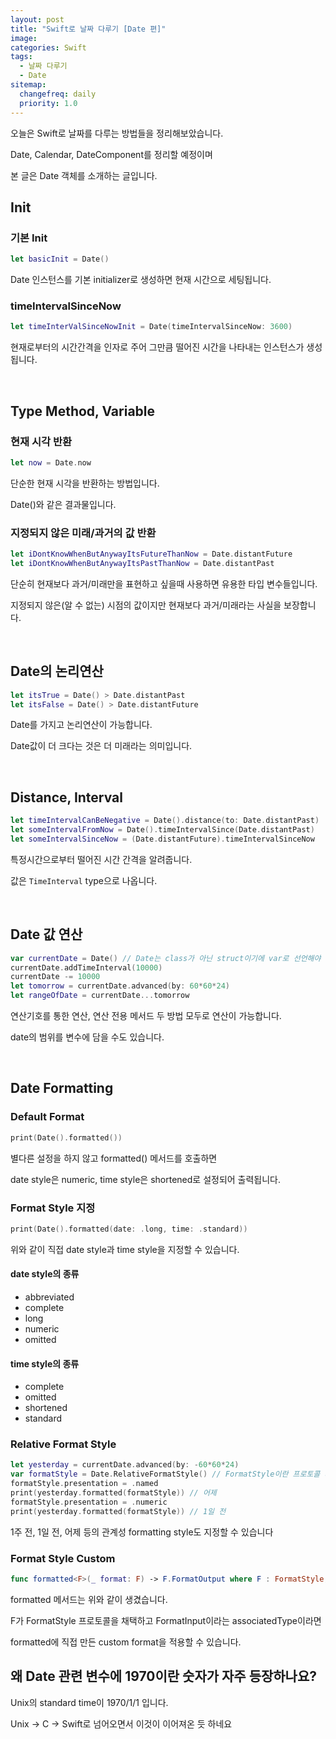 ```yaml
---
layout: post
title: "Swift로 날짜 다루기 [Date 편]"
image:
categories: Swift
tags: 
  - 날짜 다루기
  - Date
sitemap:
  changefreq: daily
  priority: 1.0
---
```




오늘은 Swift로 날짜를 다루는 방법들을 정리해보았습니다.

Date, Calendar, DateComponent를 정리할 예정이며

본 글은 Date 객체를 소개하는 글입니다.



## Init

### 기본 Init

```swift
let basicInit = Date()
```

Date 인스턴스를 기본 initializer로 생성하면 현재 시간으로 세팅됩니다.



### timeIntervalSinceNow

```swift
let timeInterValSinceNowInit = Date(timeIntervalSinceNow: 3600)
```

현재로부터의 시간간격을 인자로 주어 그만큼 떨어진 시간을 나타내는 인스턴스가 생성됩니다.

<br/>  

## Type Method, Variable

### 현재 시각 반환

```swift
let now = Date.now
```

단순한 현재 시각을 반환하는 방법입니다. 

Date()와 같은 결과물입니다.



### 지정되지 않은 미래/과거의 값 반환

```swift
let iDontKnowWhenButAnywayItsFutureThanNow = Date.distantFuture
let iDontKnowWhenButAnywayItsPastThanNow = Date.distantPast
```

단순히 현재보다 과거/미래만을 표현하고 싶을때 사용하면 유용한 타입 변수들입니다.

지정되지 않은(알 수 없는) 시점의 값이지만 현재보다 과거/미래라는 사실을 보장합니다.

 <br/> 

## Date의 논리연산

```swift
let itsTrue = Date() > Date.distantPast
let itsFalse = Date() > Date.distantFuture
```

Date를 가지고 논리연산이 가능합니다.

Date값이 더 크다는 것은 더 미래라는 의미입니다.

 <br/> 

## Distance, Interval

```swift
let timeIntervalCanBeNegative = Date().distance(to: Date.distantPast)
let someIntervalFromNow = Date().timeIntervalSince(Date.distantPast)
let someIntervalSinceNow = (Date.distantFuture).timeIntervalSinceNow
```

특정시간으로부터 떨어진 시간 간격을 알려줍니다.

값은 `TimeInterval` type으로 나옵니다.

<br/> 

## Date 값 연산

```swift
var currentDate = Date() // Date는 class가 아닌 struct이기에 var로 선언해야 수정가능
currentDate.addTimeInterval(10000)
currentDate -= 10000
let tomorrow = currentDate.advanced(by: 60*60*24)
let rangeOfDate = currentDate...tomorrow
```

연산기호를 통한 연산, 연산 전용 메서드 두 방법 모두로 연산이 가능합니다.

date의 범위를 변수에 담을 수도 있습니다.

<br/> 

## Date Formatting

### Default Format

```swift
print(Date().formatted())
```

별다른 설정을 하지 않고 formatted() 메서드를 호출하면

date style은 numeric, time style은 shortened로 설정되어 출력됩니다.

### Format Style 지정

```swift
print(Date().formatted(date: .long, time: .standard))
```

위와 같이 직접 date style과 time style을 지정할 수 있습니다.

#### date style의 종류

- abbreviated
- complete
- long
- numeric
- omitted

#### time style의 종류

- complete
- omitted
- shortened
- standard

### Relative Format Style

```swift
let yesterday = currentDate.advanced(by: -60*60*24)
var formatStyle = Date.RelativeFormatStyle() // FormatStyle이란 프로토콜 채택중
formatStyle.presentation = .named
print(yesterday.formatted(formatStyle)) // 어제
formatStyle.presentation = .numeric
print(yesterday.formatted(formatStyle)) // 1일 전
```

1주 전, 1일 전, 어제 등의 관계성 formatting style도 지정할 수 있습니다

### Format Style Custom

```swift
func formatted<F>(_ format: F) -> F.FormatOutput where F : FormatStyle, F.FormatInput == Date
```

formatted 메서드는 위와 같이 생겼습니다.

F가 FormatStyle 프로토콜을 채택하고 FormatInput이라는 associatedType이라면

formatted에 직접 만든 custom format을 적용할 수 있습니다.



## 왜 Date 관련 변수에 1970이란 숫자가 자주 등장하나요?

Unix의 standard time이 1970/1/1 입니다.

Unix -> C -> Swift로 넘어오면서 이것이 이어져온 듯 하네요